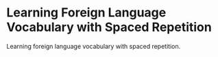 # Learning Foreign Language Vocabulary with Spaced Repetition

Learning foreign language vocabulary with spaced repetition.
